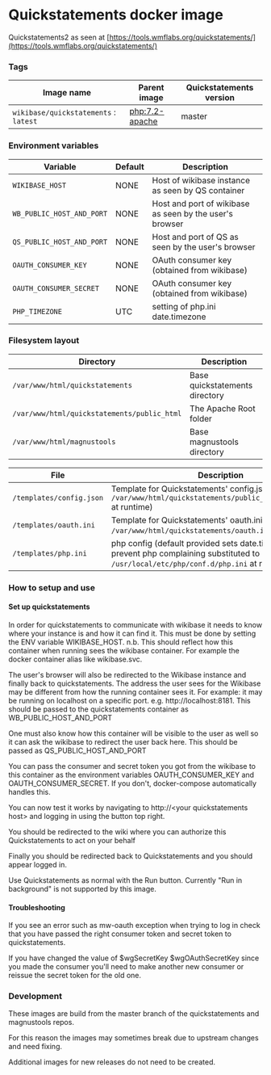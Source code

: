 # Quickstatements docker image

Quickstatements2 as seen at  [https://tools.wmflabs.org/quickstatements/](https://tools.wmflabs.org/quickstatements/)

### Tags
Image name                            | Parent image                                    | Quickstatements version
-------------------------------       | ------------------------                        | --------------        
`wikibase/quickstatements` : `latest` | [php:7.2-apache](https://hub.docker.com/_/php/) | master                

### Environment variables

Variable                   | Default  | Description                                            
-------------------------- | -------- | -----------                                            
`WIKIBASE_HOST`            | NONE     | Host of wikibase instance as seen by QS container      
`WB_PUBLIC_HOST_AND_PORT`  | NONE     | Host and port of wikibase as seen by the user's browser
`QS_PUBLIC_HOST_AND_PORT`  | NONE     | Host and port of QS as seen by the user's browser      
`OAUTH_CONSUMER_KEY`       | NONE     | OAuth consumer key (obtained from wikibase)            
`OAUTH_CONSUMER_SECRET`    | NONE     | OAuth consumer key (obtained from wikibase)            
`PHP_TIMEZONE`             | UTC      | setting of php.ini date.timezone                       

### Filesystem layout

Directory                                   | Description                                                                   
---------------------------------           | ------------------------------------------------------------------------------
`/var/www/html/quickstatements`             | Base quickstatements directory                                                
`/var/www/html/quickstatements/public_html` | The Apache Root folder                                                        
`/var/www/html/magnustools`                 | Base magnustools directory                                                    

File                      | Description                                                                                                                              
------------------------- | ------------------------------------------------------------------------------                                                           
`/templates/config.json`  | Template for Quickstatements' config.json (substituted to `/var/www/html/quickstatements/public_html/config.json` at runtime)            
`/templates/oauth.ini`    | Template for Quickstatements' oauth.ini (substituted to `/var/www/html/quickstatements/oauth.ini` at runtime)                            
`/templates/php.ini`      | php config (default provided sets date.timezone to prevent php complaining substituted to `/usr/local/etc/php/conf.d/php.ini` at runtime)


### How to setup and use

#### Set up quickstatements
In order for quickstatements to communicate with wikibase it needs to know where your instance is and how it can find it.
This must be done by setting the ENV variable WIKIBASE_HOST. n.b. This should reflect how this container when running
sees the wikibase container. For example the docker container alias like wikibase.svc.

The user's browser will also be redirected to the Wikibase instance and finally back to quickstatements. The address
the user sees for the Wikibase may be different from how the running container sees it. For example: it may be running
on localhost on a specific port. e.g. http://localhost:8181. This should be passed to the quickstatements container as
WB_PUBLIC_HOST_AND_PORT

One must also know how this container will be visible to the user as well so it can ask the wikibase to redirect the
user back here. This should be passed as QS_PUBLIC_HOST_AND_PORT

You can pass the consumer and secret token you got from the wikibase to this container as the environment variables
 OAUTH_CONSUMER_KEY and OAUTH_CONSUMER_SECRET. If you don't, docker-compose automatically handles this.

You can now test it works by navigating to http://\<your quickstatements host\> and logging in using the button top right.

You should be redirected to the wiki where you can authorize this Quickstatements to act on your behalf

Finally you should be redirected back to Quickstatements and you should appear logged in.

Use Quickstatements as normal with the Run button. Currently "Run in background" is not supported by this image.

#### Troubleshooting
If you see an error such as mw-oauth exception when trying to log in check that you have passed the right consumer token
and secret token to quickstatements.

If you have changed the value of $wgSecretKey $wgOAuthSecretKey since you made the consumer you'll need to make another new consumer or
reissue the secret token for the old one.

### Development

These images are build from the master branch of the quickstatements and magnustools repos.

For this reason the images may sometimes break due to upstream changes and need fixing.

Additional images for new releases do not need to be created.
